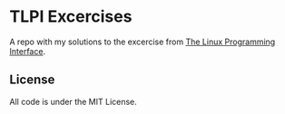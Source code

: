 # TLPI Excercises
A repo with my solutions to the excercise from [The Linux Programming
Interface].

## License
All code is under the MIT License.

[The Linux Programming Interface]: http://man7.org/tlpi/

